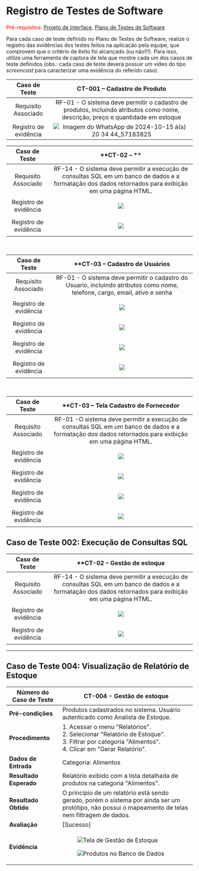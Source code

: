 # Registro de Testes de Software

<span style="color:red">Pré-requisitos: <a href="3-Projeto de Interface.md"> Projeto de Interface</a></span>, <a href="8-Plano de Testes de Software.md"> Plano de Testes de Software</a>

Para cada caso de teste definido no Plano de Testes de Software, realize o registro das evidências dos testes feitos na aplicação pela equipe, que comprovem que o critério de êxito foi alcançado (ou não!!!). Para isso, utilize uma ferramenta de captura de tela que mostre cada um dos casos de teste definidos (obs.: cada caso de teste deverá possuir um vídeo do tipo _screencast_ para caracterizar uma evidência do referido caso).

| **Caso de Teste** 	| **CT-001 – Cadastro de Produto** 	|
|:---:	|:---:	|
|	Requisito Associado 	| RF-01 - O sistema deve permitir o cadastro de produtos, incluindo atributos como nome, descrição, preço e quantidade em estoque|
|Registro de evidência | ![Imagem do WhatsApp de 2024-10-15 à(s) 20 34 44_57183825](https://github.com/user-attachments/assets/ff1a2cde-b938-4640-a8cc-b059308f7ed0)
 

| **Caso de Teste** 	| **CT-02 – ** 	|
|:---:	|:---:	|
|	Requisito Associado 	| RF-14 - O sistema deve permitir a execução de consultas SQL em um banco de dados e a formatação dos dados retornados para exibição em uma página HTML.|
|Registro de evidência | <figure><img src="img/lista_usuario.png"> </figure> |
|Registro de evidência | <figure><img src="img/dados_usuario.png"> </figure> | 

<br/>

| **Caso de Teste** 	| **CT-03 – Cadastro de Usuários 	|
|:---:	|:---:	|
|	Requisito Associado 	| RF-01 - O sistema deve permitir o cadastro do Usuario, incluindo atributos como nome, telefone, cargo, email, ativo e senha |
|Registro de evidência | <figure><img src="img/M_cadastrando.png"> </figure> |
|Registro de evidência | <figure><img src="img/M_efetuando.png"> </figure> | 
|Registro de evidência | <figure><img src="img/M_Listagem.png"> </figure> |
|Registro de evidência | <figure><img src="img/M_registrobanco.png"> </figure> | 

<br/>

| **Caso de Teste** 	| **CT-03 – Tela Cadastro de Fornecedor 	|
|:---:	|:---:	|
|	Requisito Associado 	| RF-01 -O sistema deve permitir a execução de consultas SQL em um banco de dados e a formatação dos dados retornados para exibição em uma página HTML.|
|Registro de evidência | <figure><img src="img/tela cadastro de fornecedor.png"> </figure> |
|Registro de evidência | <figure><img src="img/tela registro efetuado.png"> </figure> | 
|Registro de evidência | <figure><img src="img/tabela lista de fornecedor .png"> </figure> |
|Registro de evidência | <figure><img src="img/php fornecedor.png"> </figure> | 


## Caso de Teste 002: Execução de Consultas SQL

| **Caso de Teste** 	| **CT-02 – Gestão de estoque 	|
|:---:	|:---:	|
|	Requisito Associado 	| RF-14 - O sistema deve permitir a execução de consultas SQL em um banco de dados e a formatação dos dados retornados para exibição em uma página HTML.|
|Registro de evidência | <figure><img src="img/lista_usuario.png"> </figure> |
|Registro de evidência | <figure><img src="img/dados_usuario.png"> </figure> | 

---

## Caso de Teste 004: Visualização de Relatório de Estoque

| **Número do Caso de Teste** | CT-004 - Gestão de estoque |
|-------------------------------|----------------------------|
| **Pré-condições**             | Produtos cadastrados no sistema. Usuário autenticado como Analista de Estoque. |
| **Procedimento**              | 1. Acessar o menu "Relatórios".<br>2. Selecionar "Relatório de Estoque".<br>3. Filtrar por categoria "Alimentos".<br>4. Clicar em "Gerar Relatório". |
| **Dados de Entrada**          | Categoria: Alimentos |
| **Resultado Esperado**        | Relatório exibido com a lista detalhada de produtos na categoria "Alimentos". |
| **Resultado Obtido**          | O princípio de um relatório está sendo gerado, porém o sistema por ainda ser um protótipo, não possui o mapeamento de telas nem filtragem de dados. |
| **Avaliação**                 | [Sucesso] |
| **Evidência**                 | <figure><img src="img/tela_gestao_de_estoque.png" alt="Tela de Gestão de Estoque"></figure><figure><img src="img/produtos_banco.png" alt="Produtos no Banco de Dados"></figure> |


